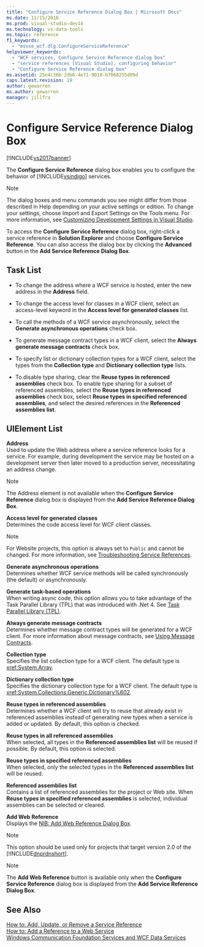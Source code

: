 ```yaml
---
title: "Configure Service Reference Dialog Box | Microsoft Docs"
ms.date: 11/15/2016
ms.prod: visual-studio-dev14
ms.technology: vs-data-tools
ms.topic: reference
f1_keywords: 
  - "msvse_wcf.dlg.ConfigureServiceReference"
helpviewer_keywords: 
  - "WCF services, Configure Service Reference dialog box"
  - "service references [Visual Studio], configuring behavior"
  - "Configure Service Reference dialog box"
ms.assetid: 25e4c36b-2db6-4e71-9010-b7068255d09d
caps.latest.revision: 19
author: gewarren
ms.author: gewarren
manager: jillfra
---
```

# Configure Service Reference Dialog Box
[!INCLUDE[vs2017banner](../includes/vs2017banner.md)]

  
The **Configure Service Reference** dialog box enables you to configure the behavior of [!INCLUDE[vsindigo](../includes/vsindigo-md.md)] services.  
  
> [!NOTE]
>  The dialog boxes and menu commands you see might differ from those described in Help depending on your active settings or edition. To change your settings, choose Import and Export Settings on the Tools menu. For more information, see [Customizing Development Settings in Visual Studio](http://msdn.microsoft.com/22c4debb-4e31-47a8-8f19-16f328d7dcd3).  
  
 To access the **Configure Service Reference** dialog box, right-click a service reference in **Solution Explorer** and choose **Configure Service Reference**. You can also access the dialog box by clicking the **Advanced** button in the **Add Service Reference Dialog Box**.  
  
## Task List  
  
-   To change the address where a WCF service is hosted, enter the new address in the **Address** field.  
  
-   To change the access level for classes in a WCF client, select an access-level keyword in the **Access level for generated classes** list.  
  
-   To call the methods of a WCF service asynchronously, select the **Generate asynchronous operations** check box.  
  
-   To generate message contract types in a WCF client, select the **Always generate message contracts** check box.  
  
-   To specify list or dictionary collection types for a WCF client, select the types from the **Collection type** and **Dictionary collection type** lists.  
  
-   To disable type sharing, clear the **Reuse types in referenced assemblies** check box. To enable type sharing for a subset of referenced assemblies, select the **Reuse types in referenced assemblies** check box, select **Reuse types in specified referenced assemblies**, and select the desired references in the **Referenced assemblies list**.  
  
## UIElement List  
 **Address**  
 Used to update the Web address where a service reference looks for a service. For example, during development the service may be hosted on a development server then later moved to a production server, necessitating an address change.  
  
> [!NOTE]
>  The Address element is not available when the **Configure Service Reference** dialog box is displayed from the **Add Service Reference Dialog Box**.  
  
 **Access level for generated classes**  
 Determines the code access level for WCF client classes.  
  
> [!NOTE]
>  For Website projects, this option is always set to `Public` and cannot be changed. For more information, see [Troubleshooting Service References](../data-tools/troubleshooting-service-references.md).  
  
 **Generate asynchronous operations**  
 Determines whether WCF service methods will be called synchronously (the default) or asynchronously.  
  
 **Generate task-based operations**  
 When writing async code, this option allows you to take advantage of the Task Parallel Library (TPL) that was introduced with .Net 4. See [Task Parallel Library (TPL)](http://msdn.microsoft.com/library/dd460717.aspx).  
  
 **Always generate message contracts**  
 Determines whether message contract types will be generated for a WCF client. For more information about message contracts, see [Using Message Contracts](http://msdn.microsoft.com/library/1e19c64a-ae84-4c2f-9155-91c54a77c249).  
  
 **Collection type**  
 Specifies the list collection type for a WCF client. The default type is <xref:System.Array>.  
  
 **Dictionary collection type**  
 Specifies the dictionary collection type for a WCF client. The default type is <xref:System.Collections.Generic.Dictionary%602>.  
  
 **Reuse types in referenced assemblies**  
 Determines whether a WCF client will try to reuse that already exist in referenced assemblies instead of generating new types when a service is added or updated. By default, this option is checked.  
  
 **Reuse types in all referenced assemblies**  
 When selected, all types in the **Referenced assemblies list** will be reused if possible. By default, this option is selected.  
  
 **Reuse types in specified referenced assemblies**  
 When selected, only the selected types in the **Referenced assemblies list** will be reused.  
  
 **Referenced assemblies list**  
 Contains a list of referenced assemblies for the project or Web site. When **Reuse types in specified referenced assemblies** is selected, individual assemblies can be selected or cleared.  
  
 **Add Web Reference**  
 Displays the [NIB: Add Web Reference Dialog Box](http://msdn.microsoft.com/bdf05776-c591-40af-bfd7-e1e2aa1e87b5).  
  
> [!NOTE]
>  This option should be used only for projects that target version 2.0 of the [!INCLUDE[dnprdnshort](../includes/dnprdnshort-md.md)].  
  
> [!NOTE]
>  The **Add Web Reference** button is available only when the **Configure Service Reference** dialog box is displayed from the **Add Service Reference Dialog Box**.  
  
## See Also  
 [How to: Add, Update, or Remove a Service Reference](http://msdn.microsoft.com/library/cacc14bd-4455-4a44-be78-d2ac16113dd9)   
 [How to: Add a Reference to a Web Service](http://msdn.microsoft.com/library/952e49a1-567e-4a74-8cd7-f2e7b62c3168)   
 [Windows Communication Foundation Services and WCF Data Services](../data-tools/configure-service-reference-dialog-box.md)
